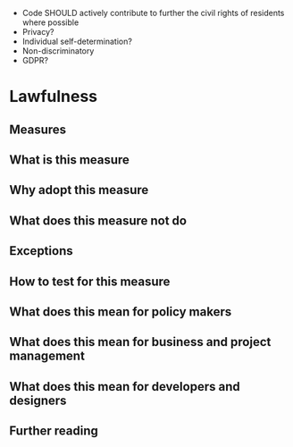 - Code SHOULD actively contribute to further the civil rights of residents where possible
- Privacy?
- Individual self-determination?
- Non-discriminatory
- GDPR?

# Lawfulness

## Measures

## What is this measure

## Why adopt this measure

## What does this measure not do

## Exceptions

## How to test for this measure

## What does this mean for policy makers

## What does this mean for business and project management

## What does this mean for developers and designers

## Further reading